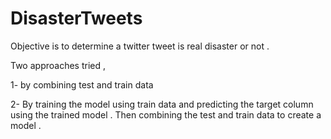 # DisasterTweets
Objective is to determine a twitter tweet is real disaster or not .

Two approaches tried ,

1- by combining test and train data 

2- By training the model using train data and predicting the target column using the trained model . Then combining the test and train data to create a model .
